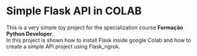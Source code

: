 # Simple Flask API in COLAB

This is a very simple toy project for the specialization course **Formação Python Developer**.  
In this project is shown how to install Flask inside google Colab and how to create a simple API project using Flask_ngrok.  

